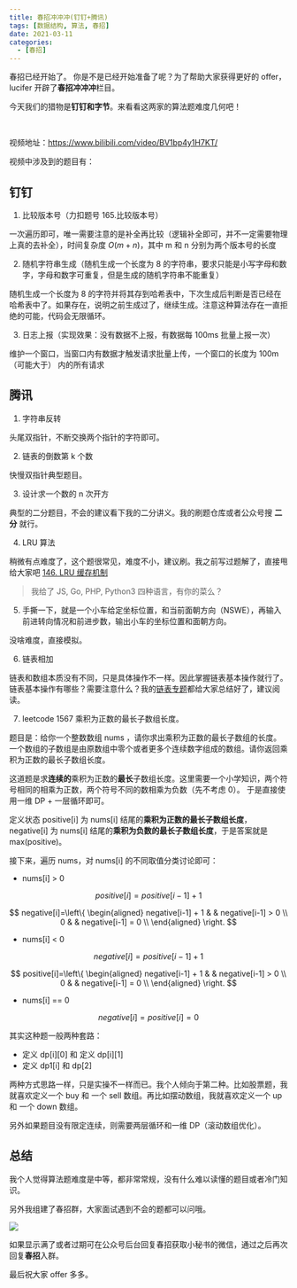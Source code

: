 ```yaml
---
title: 春招冲冲冲(钉钉+腾讯)
tags: [数据结构, 算法, 春招]
date: 2021-03-11
categories:
  - [春招]
---
```


春招已经开始了。 你是不是已经开始准备了呢？为了帮助大家获得更好的 offer，lucifer 开辟了**春招冲冲冲**栏目。

今天我们的猎物是**钉钉和字节**。来看看这两家的算法题难度几何吧！

​<!-- more -->

视频地址：https://www.bilibili.com/video/BV1bp4y1H7KT/

视频中涉及到的题目有：

## 钉钉

1. 比较版本号（力扣题号 165.比较版本号）

一次遍历即可，唯一需要注意的是补全再比较（逻辑补全即可，并不一定需要物理上真的去补全），时间复杂度 $O(m + n)$，其中 m 和 n 分别为两个版本号的长度

2. 随机字符串生成（随机生成一个长度为 8 的字符串，要求只能是小写字母和数字，字母和数字可重复，但是生成的随机字符串不能重复）

随机生成一个长度为 8 的字符并将其存到哈希表中，下次生成后判断是否已经在哈希表中了。如果存在，说明之前生成过了，继续生成。注意这种算法存在一直拒绝的可能，代码会无限循环。

3. 日志上报（实现效果：没有数据不上报，有数据每 100ms 批量上报一次）

维护一个窗口，当窗口内有数据才触发请求批量上传，一个窗口的长度为 100m（可能大于） 内的所有请求

## 腾讯

1. 字符串反转

头尾双指针，不断交换两个指针的字符即可。

2. 链表的倒数第 k 个数

快慢双指针典型题目。

3. 设计求一个数的 n 次开方

典型的二分题目，不会的建议看下我的二分讲义。我的刷题仓库或者公众号搜 **二分** 就行。

4. LRU 算法

稍微有点难度了，这个题很常见，难度不小，建议刷。我之前写过题解了，直接甩给大家吧 [146. LRU 缓存机制](https://github.com/azl397985856/leetcode/blob/master/problems/146.lru-cache.md "146. LRU 缓存机制")

> 我给了 JS, Go, PHP, Python3 四种语言，有你的菜么？

5. 手撕一下，就是一个小车给定坐标位置，和当前面朝方向（NSWE），再输入前进转向情况和前进步数，输出小车的坐标位置和面朝方向。

没啥难度，直接模拟。

6. 链表相加

链表和数组本质没有不同，只是具体操作不一样。因此掌握链表基本操作就行了。链表基本操作有哪些？需要注意什么？我的[链表专题](https://mp.weixin.qq.com/s?__biz=MzI4MzUxNjI3OA==&mid=2247485582&idx=1&sn=eff845460e91be97026c937b229c2989&chksm=eb88c497dcff4d81e08ac30951b160f0083bc9fe5a2b64b8e1ea9e0988e14a9df2b56515f508&token=108537235&lang=zh_CN#rd "链表专题")都给大家总结好了，建议阅读。

7. leetcode 1567 乘积为正数的最长子数组长度。

题目是：给你一个整数数组 nums ，请你求出乘积为正数的最长子数组的长度。一个数组的子数组是由原数组中零个或者更多个连续数字组成的数组。请你返回乘积为正数的最长子数组长度。

这道题是求**连续的**乘积为正数的**最长**子数组长度。这里需要一个小学知识，两个符号相同的相乘为正数，两个符号不同的数相乘为负数（先不考虑 0）。 于是直接使用一维 DP + 一层循环即可。

定义状态 positive[i] 为 nums[i] 结尾的**乘积为正数的最长子数组长度**，negative[i] 为 nums[i] 结尾的**乘积为负数的最长子数组长度**，于是答案就是 max(positive)。

接下来，遍历 nums，对 nums[i] 的不同取值分类讨论即可：

- nums[i] > 0

$$
positive[i]=positive[i−1]+1
$$

$$
  negative[i]=\left\{
  \begin{aligned}
  negative[i-1] + 1 &  & negative[i-1] > 0 \\
  0 & & negative[i-1] = 0 \\
  \end{aligned}
  \right.
$$

- nums[i] < 0

$$
negative[i]=positive[i−1]+1
$$

$$
  positive[i]=\left\{
  \begin{aligned}
  negative[i-1] + 1 &  & negative[i-1] > 0 \\
  0 & & negative[i-1] = 0 \\
  \end{aligned}
  \right.
$$

- nums[i] == 0

$$
negative[i]=positive[i] = 0
$$

其实这种题一般两种套路：

- 定义 dp[i][0] 和 定义 dp[i][1]
- 定义 dp1[i] 和 dp[2]

两种方式思路一样，只是实操不一样而已。我个人倾向于第二种。比如股票题，我就喜欢定义一个 buy 和 一个 sell 数组。再比如摆动数组，我就喜欢定义一个 up 和 一个 down 数组。

另外如果题目没有限定连续，则需要两层循环和一维 DP（滚动数组优化）。

## 总结

我个人觉得算法题难度是中等，都非常常规，没有什么难以读懂的题目或者冷门知识。

另外我组建了春招群，大家面试遇到不会的题都可以问哦。

![](https://tva1.sinaimg.cn/large/e6c9d24ely1go70efdjonj20u01mjgom.jpg)

如果显示满了或者过期可在公众号后台回复春招获取小秘书的微信，通过之后再次回复**春招**入群。

最后祝大家 offer 多多。
